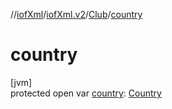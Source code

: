 //[iofXml](../../../index.md)/[iofXml.v2](../index.md)/[Club](index.md)/[country](country.md)

# country

[jvm]\
protected open var [country](country.md): [Country](../-country/index.md)
